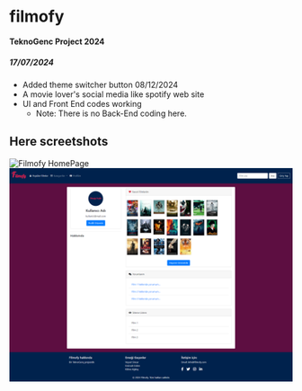 # filmofy
**TeknoGenc Project 2024**
##### 17/07/2024
- Added theme switcher button 08/12/2024
- A movie lover's social media like spotify web site
- UI and Front End codes working
  - Note: There is no Back-End coding here. 

## Here screetshots
![Filmofy HomePage](WebScreen.png)
![Filmofy ProfilePage](ProfilePage.png)

